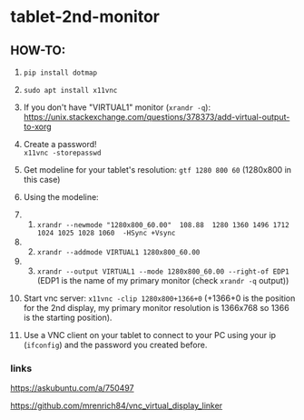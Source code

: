 # tablet-2nd-monitor

## HOW-TO:
1. `pip install dotmap`  
2. `sudo apt install x11vnc`

3. If you don't have "VIRTUAL1" monitor (`xrandr -q`): https://unix.stackexchange.com/questions/378373/add-virtual-output-to-xorg

4. Create a password!  
`x11vnc -storepasswd`

5. Get modeline for your tablet's resolution: `gtf 1280 800 60` (1280x800 in this case)

6. Using the modeline: 

  6. 1. `xrandr --newmode "1280x800_60.00"  108.88  1280 1360 1496 1712  1024 1025 1028 1060  -HSync +Vsync`

  6. 2. `xrandr --addmode VIRTUAL1 1280x800_60.00`

  6. 3. `xrandr --output VIRTUAL1 --mode 1280x800_60.00 --right-of EDP1` (EDP1 is the name of my primary monitor (check `xrandr -q` output))

7. Start vnc server: `x11vnc -clip 1280x800+1366+0` (+1366+0 is the position for the 2nd display, my primary monitor resolution is 1366x768 so 1366 is the starting position).

8. Use a VNC client on your tablet to connect to your PC using your ip (`ifconfig`) and the password you created before.

### links

https://askubuntu.com/a/750497

https://github.com/mrenrich84/vnc_virtual_display_linker
